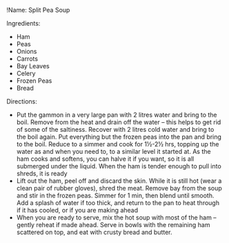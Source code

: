 !Name: Split Pea Soup

Ingredients:
- Ham
- Peas
- Onions
- Carrots
- Bay Leaves
- Celery
- Frozen Peas
- Bread

Directions:
- Put the gammon in a very large pan with 2 litres water and bring to the boil. Remove from the heat and drain off the water – this helps to get rid of some of the saltiness. Recover with 2 litres cold water and bring to the boil again. Put everything but the frozen peas into the pan and bring to the boil. Reduce to a simmer and cook for 1½-2½ hrs, topping up the water as and when you need to, to a similar level it started at. As the ham cooks and softens, you can halve it if you want, so it is all submerged under the liquid. When the ham is tender enough to pull into shreds, it is ready
- Lift out the ham, peel off and discard the skin. While it is still hot (wear a clean pair of rubber gloves), shred the meat. Remove bay from the soup and stir in the frozen peas. Simmer for 1 min, then blend until smooth. Add a splash of water if too thick, and return to the pan to heat through if it has cooled, or if you are making ahead
- When you are ready to serve, mix the hot soup with most of the ham – gently reheat if made ahead. Serve in bowls with the remaining ham scattered on top, and eat with crusty bread and butter.
